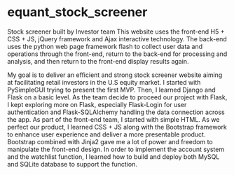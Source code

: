 # equant_stock_screener
Stock screener built by Investor team
This website uses the front-end H5 + CSS + JS, jQuery framework and Ajax interactive technology. The back-end uses the python web page framework flash to collect user data and operations through the front-end, return to the back-end for processing and analysis, and then return to the front-end display results again.
 
My goal is to deliver an efficient and strong stock screener website aiming at facilitating retail investors in the U.S equity market. I started with PySimpleGUI trying to present the first MVP. Then, I learned Django and Flask on a basic level. As the team decide to proceed our project with Flask, I kept exploring more on Flask, especially Flask-Login for user authentication and Flask-SQLAlchemy handling the data connection across the app. As part of the front-end team, I started with simple HTML. As we perfect our product, I learned CSS + JS along with the Bootstrap framework to enhance user experience and deliver a more presentable product. Bootstrap combined with Jinja2 gave me a lot of power and freedom to manipulate the front-end design. In order to implement the account system and the watchlist function, I learned how to build and deploy both MySQL and SQLite database to support the function.
